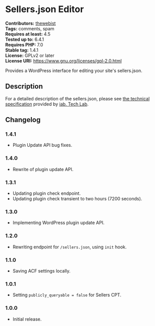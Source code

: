 # Sellers.json Editor #
**Contributors:** [thewebist](https://profiles.wordpress.org/thewebist/)  
**Tags:** comments, spam  
**Requires at least:** 4.5  
**Tested up to:** 6.4.1  
**Requires PHP:** 7.0  
**Stable tag:** 1.4.1  
**License:** GPLv2 or later  
**License URI:** https://www.gnu.org/licenses/gpl-2.0.html  

Provides a WordPress interface for editing your site's sellers.json.

## Description ##

For a detailed description of the sellers.json, please see [the technical specification](https://iabtechlab.com/wp-content/uploads/2019/07/Sellers.json_Final.pdf) provided by [iab. Tech Lab](https://iabtechlab.com/sellers-json/).

## Changelog ##

### 1.4.1 ###
* Plugin Update API bug fixes.

### 1.4.0 ###
* Rewrite of plugin update API.

### 1.3.1 ###
* Updating plugin check endpoint.
* Updating plugin check transient to two hours (7200 seconds).

### 1.3.0 ###
* Implementing WordPress plugin update API.

### 1.2.0 ###
* Rewriting endpoint for `/sellers.json`, using `init` hook.

### 1.1.0 ###
* Saving ACF settings locally.

### 1.0.1 ###
* Setting `publicly_queryable = false` for Sellers CPT.

### 1.0.0 ###
* Initial release.